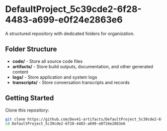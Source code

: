 # DefaultProject_5c39cde2-6f28-4483-a699-e0f24e2863e6
A structured repository with dedicated folders for organization.

## Folder Structure

- **code/** - Store all source code files
- **artifacts/** - Store build outputs, documentation, and other generated content
- **logs/** - Store application and system logs
- **transcripts/** - Store conversation transcripts and records

## Getting Started

Clone this repository:
```bash
git clone https://github.com/Dev41-artifacts/DefaultProject_5c39cde2-6f28-4483-a699-e0f24e2863e6
cd DefaultProject_5c39cde2-6f28-4483-a699-e0f24e2863e6
```

